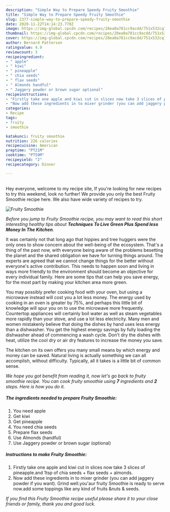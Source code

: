 ```yaml
---
description: "Simple Way to Prepare Speedy Fruity Smoothie"
title: "Simple Way to Prepare Speedy Fruity Smoothie"
slug: 2377-simple-way-to-prepare-speedy-fruity-smoothie
date: 2020-11-22T14:14:23.770Z
image: https://img-global.cpcdn.com/recipes/28ea0a781cc9acdd/751x532cq70/fruity-smoothie-recipe-main-photo.jpg
thumbnail: https://img-global.cpcdn.com/recipes/28ea0a781cc9acdd/751x532cq70/fruity-smoothie-recipe-main-photo.jpg
cover: https://img-global.cpcdn.com/recipes/28ea0a781cc9acdd/751x532cq70/fruity-smoothie-recipe-main-photo.jpg
author: Bernard Patterson
ratingvalue: 4.9
reviewcount: 3
recipeingredient:
- " apple"
- " kiwi"
- " pineapple"
- " chia seeds"
- " flax seeds"
- " Almonds handful"
- " Jaggery powder or brown sugar optional"
recipeinstructions:
- "Firstly take one apple and kiwi cut in slices now take 3 slices of pineapple.and 1tsp of chia seeds + flax seeds + almonds."
- "Now add these ingredients in to mixer grinder (you can add jaggery powder if you want). Grind well.you&#39;aur fruity Smoothie is ready to serve now.add some toppings like any kind of fruits &amp;nuts &amp; seeds."
categories:
- Recipe
tags:
- fruity
- smoothie

katakunci: fruity smoothie 
nutrition: 226 calories
recipecuisine: American
preptime: "PT21M"
cooktime: "PT59M"
recipeyield: "2"
recipecategory: Dinner

---
```

<br>
Hey everyone, welcome to my recipe site, If you're looking for new recipes to try this weekend, look no further! We provide you only the best Fruity Smoothie recipe here. We also have wide variety of recipes to try.
<br>


![Fruity Smoothie](https://img-global.cpcdn.com/recipes/28ea0a781cc9acdd/751x532cq70/fruity-smoothie-recipe-main-photo.jpg)

<i>Before you jump to Fruity Smoothie recipe, you may want to read this short interesting healthy tips about 
<strong>Techniques To Live Green Plus Spend less Money In The Kitchen</strong>.</i>
</br>

It was certainly not that long ago that hippies and tree huggers were the only ones to show concern about the well-being of the ecosystem. That's a thing of the past now, with everyone being aware of the problems besetting the planet and the shared obligation we have for turning things around. The experts are agreed that we cannot change things for the better without everyone's active contribution. This needs to happen soon and living in ways more friendly to the environment should become an objective for every individual family. Here are some tips that can help you save energy, for the most part by making your kitchen area more green.

You may possibly prefer cooking food with your oven, but using a microwave instead will cost you a lot less money. The energy used by cooking in an oven is greater by 75%, and perhaps this little bit of knowledge will spur you on to use the microwave more frequently. Countertop appliances will certainly boil water as well as steam vegetables more rapidly than your stove, and use a lot less electricity. Many men and women mistakenly believe that doing the dishes by hand uses less energy than a dishwasher. You get the highest energy savings by fully loading the dishwasher ahead of commencing a wash cycle. Don't dry the dishes with heat, utilize the cool dry or air dry features to increase the money you save.

The kitchen on its own offers you many small means by which energy and money can be saved. Natural living is actually something we can all accomplish, without difficulty. Typically, all it takes is a little bit of common sense.


<i>We hope you got benefit from reading it, now let's go back to fruity smoothie recipe. You can cook fruity smoothie using <strong>7</strong> ingredients and <strong>2</strong> steps. Here is how you do it.
</i>

##### The ingredients needed to prepare Fruity Smoothie:

1. You need  apple
1. Get  kiwi
1. Get  pineapple
1. You need  chia seeds
1. Prepare  flax seeds
1. Use  Almonds (handful)
1. Use  Jaggery powder or brown sugar (optional)


##### Instructions to make Fruity Smoothie:

1. Firstly take one apple and kiwi cut in slices now take 3 slices of pineapple.and 1tsp of chia seeds + flax seeds + almonds.
1. Now add these ingredients in to mixer grinder (you can add jaggery powder if you want). Grind well.you&#39;aur fruity Smoothie is ready to serve now.add some toppings like any kind of fruits &amp;nuts &amp; seeds.


<i>If you find this Fruity Smoothie recipe useful please share it to your close friends or family, thank you and good luck.</i>
